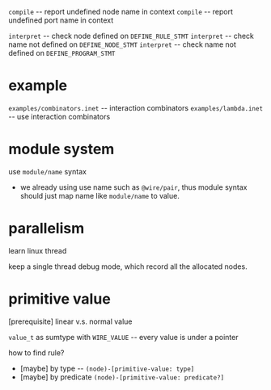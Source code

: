 `compile` -- report undefined node name in context
`compile` -- report undefined port name in context

`interpret` -- check node defined on `DEFINE_RULE_STMT`
`interpret` -- check name not defined on `DEFINE_NODE_STMT`
`interpret` -- check name not defined on `DEFINE_PROGRAM_STMT`

# example

`examples/combinators.inet` -- interaction combinators
`examples/lambda.inet` -- use interaction combinators

# module system

use `module/name` syntax

- we already using use name such as `@wire/pair`,
  thus module syntax should just map name like `module/name` to value.

# parallelism

learn linux thread

keep a single thread debug mode, which record all the allocated nodes.

# primitive value

[prerequisite] linear v.s. normal value

`value_t` as sumtype with `WIRE_VALUE` -- every value is under a pointer

how to find rule?

- [maybe] by type -- `(node)-[primitive-value: type]`
- [maybe] by predicate `(node)-[primitive-value: predicate?]`
